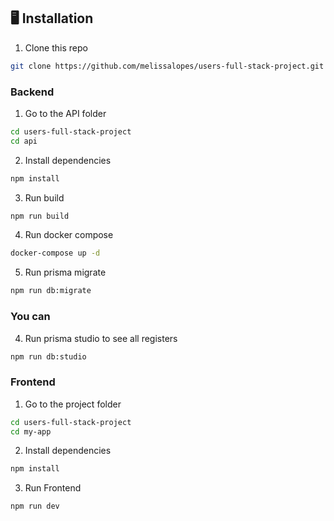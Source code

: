 ## 🖥️ Installation

1. Clone this repo
```bash
git clone https://github.com/melissalopes/users-full-stack-project.git
```

### Backend


1. Go to the API folder

```bash
cd users-full-stack-project
cd api
```

2. Install dependencies
```bash
npm install
```

3. Run build
```bash
npm run build
```

4. Run docker compose
```bash
docker-compose up -d 
```

5. Run prisma migrate
```bash
npm run db:migrate
```

### You can

4. Run prisma studio to see all registers
```bash
npm run db:studio
```

### Frontend

1. Go to the project folder
```bash
cd users-full-stack-project
cd my-app
```

2. Install dependencies
```bash
npm install
```

3. Run Frontend
```bash
npm run dev
```